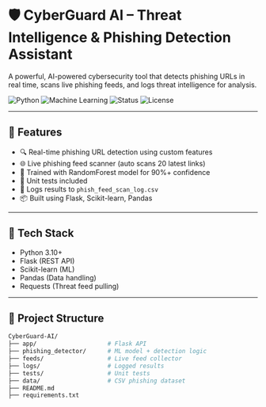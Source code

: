 # 🛡️ CyberGuard AI – Threat Intelligence & Phishing Detection Assistant

A powerful, AI-powered cybersecurity tool that detects phishing URLs in real time, scans live phishing feeds, and logs threat intelligence for analysis.

![Python](https://img.shields.io/badge/Python-3.10+-blue?logo=python)
![Machine Learning](https://img.shields.io/badge/ML-RandomForest-green)
![Status](https://img.shields.io/badge/Status-Active-brightgreen)
![License](https://img.shields.io/badge/License-MIT-lightgrey)

---

## 🚀 Features

- 🔍 Real-time phishing URL detection using custom features
- 🌐 Live phishing feed scanner (auto scans 20 latest links)
- 🧠 Trained with RandomForest model for 90%+ confidence
- 🧪 Unit tests included
- 🧾 Logs results to `phish_feed_scan_log.csv`
- 📦 Built using Flask, Scikit-learn, Pandas

---

## 🧠 Tech Stack

- Python 3.10+
- Flask (REST API)
- Scikit-learn (ML)
- Pandas (Data handling)
- Requests (Threat feed pulling)

---

## 📂 Project Structure

```bash
CyberGuard-AI/
├── app/                    # Flask API
├── phishing_detector/      # ML model + detection logic
├── feeds/                  # Live feed collector
├── logs/                   # Logged results
├── tests/                  # Unit tests
├── data/                   # CSV phishing dataset
├── README.md
├── requirements.txt
